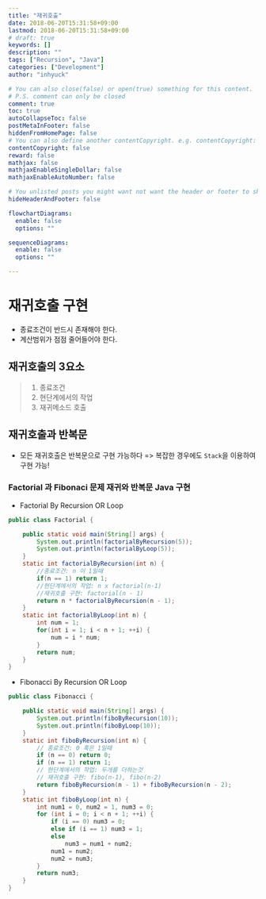 ```yaml
---
title: "재귀호출"
date: 2018-06-20T15:31:58+09:00
lastmod: 2018-06-20T15:31:58+09:00
# draft: true
keywords: []
description: ""
tags: ["Recursion", "Java"]
categories: ["Development"]
author: "inhyuck"

# You can also close(false) or open(true) something for this content.
# P.S. comment can only be closed
comment: true
toc: true
autoCollapseToc: false
postMetaInFooter: false
hiddenFromHomePage: false
# You can also define another contentCopyright. e.g. contentCopyright: "This is another copyright."
contentCopyright: false
reward: false
mathjax: false
mathjaxEnableSingleDollar: false
mathjaxEnableAutoNumber: false

# You unlisted posts you might want not want the header or footer to show
hideHeaderAndFooter: false

flowchartDiagrams:
  enable: false
  options: ""

sequenceDiagrams: 
  enable: false
  options: ""

---
```


<!--more-->

# 재귀호출 구현

- 종료조건이 반드시 존재해야 한다.
- 계산범위가 점점 줄어들어야 한다.

## 재귀호출의 3요소

> 1. 종료조건
> 2. 현단계에서의 작업
> 3. 재귀메소드 호출

## 재귀호출과 반복문

- 모든 재귀호출은 반복문으로 구현 가능하다 => 복잡한 경우에도 `Stack`을 이용하여 구현 가능!

### Factorial 과 Fibonaci 문제 재귀와 반복문 Java 구현

- Factorial By Recursion OR Loop

~~~java
public class Factorial {

	public static void main(String[] args) {
		System.out.println(factorialByRecursion(5));
		System.out.println(factorialByLoop(5));
	}
	static int factorialByRecursion(int n) {
		//종료조건: n 이 1일때
		if(n == 1) return 1;
		//현단계에서의 작업: n x factorial(n-1)
		//재귀호출 구현: factorial(n - 1)
		return n * factorialByRecursion(n - 1);
	}
	static int factorialByLoop(int n) {
		int num = 1;
		for(int i = 1; i < n + 1; ++i) {
			num = i * num;
		}
		return num;
	}
}
~~~



- Fibonacci By Recursion OR Loop

~~~java
public class Fibonacci {

	public static void main(String[] args) {
		System.out.println(fiboByRecursion(10));
		System.out.println(fiboByLoop(10));
	}
	static int fiboByRecursion(int n) {
		// 종료조건: 0 혹은 1일때
		if (n == 0) return 0;
		if (n == 1) return 1;
		// 현단계에서의 작업: 두개를 더하는것
		// 재귀호출 구현: fibo(n-1), fibo(n-2)
		return fiboByRecursion(n - 1) + fiboByRecursion(n - 2);
	}
	static int fiboByLoop(int n) {
		int num1 = 0, num2 = 1, num3 = 0;
		for (int i = 0; i < n + 1; ++i) {
			if (i == 0) num3 = 0;
			else if (i == 1) num3 = 1;
			else
				num3 = num1 + num2;
			num1 = num2;
			num2 = num3;
		}
		return num3;
	}
}
~~~



